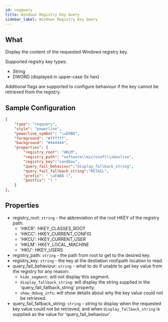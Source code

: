```yaml
---
id: regquery    
title: Windows Registry Key Query
sidebar_label: Windows Registry Key Query
---
```


## What

Display the content of the requested Windows registry key.

Supported registry key types:

* String
* DWORD (displayed in upper-case 0x hex)

Additional flags are supported to configure behaviour if the key cannot be retrieved from the registry.

## Sample Configuration

```json
{
    "type": "regquery",
    "style": "powerline",
    "powerline_symbol": "\uE0B0",
    "foreground": "#ffffff",
    "background": "#444444",
    "properties": {
        "registry_root": "HKLM",
        "registry_path": "software\\microsoft\\xboxlive",
        "registry_key":"sandbox",
        "query_fail_behaviour":"display_fallback_string",
        "query_fail_fallback_string":"RETAIL",
        "prefix": " \uFAB8 (",
        "postfix": ") "
    }
},
```
## Properties

- registry_root: `string` - the abbreviation of the root HKEY of the registry path:
  - 'HKCR': HKEY_CLASSES_ROOT
  - 'HKCC': HKEY_CURRENT_CONFIG
  - 'HKCU': HKEY_CURRENT_USER
  - 'HKLM': HKEY_LOCAL_MACHINE
  - 'HKU': HKEY_USERS
- registry_path: `string` - the path from root to get to the desired key.
- registry_key: `string` - the key at the destiation root\path location to read.
- query_fail_behaviour: `string` - what to do if unable to get key value from the registry for any reason:
  - `hide_segment`: will not display this segment.
  - `display_fallback_string`: will display the string supplied in the 'query_fail_fallback_string' property.
  - `show_debug_info`: will show details about why the key value could not be retrieved.
- query_fail_fallback_string: `string` - string to display when the requested key value could not be retrieved, and when `display_fallback_string` is supplied as the value for 'query_fail_behaviour'.
